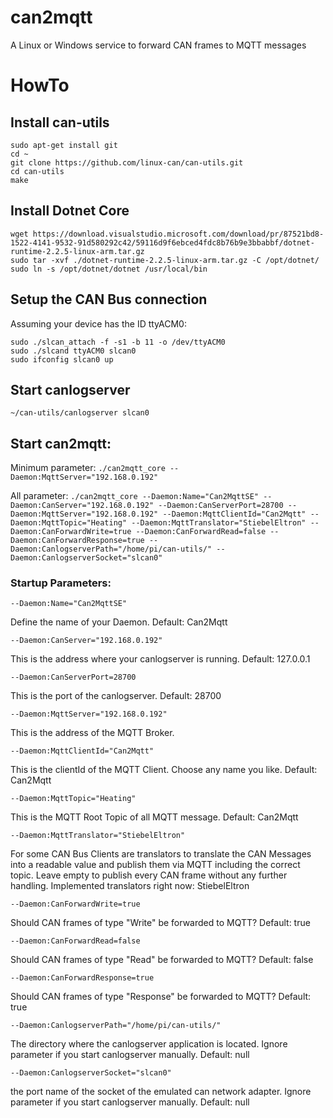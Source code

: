 # can2mqtt
A Linux or Windows service to forward CAN frames to MQTT messages

# HowTo

## Install can-utils
```
sudo apt-get install git
cd ~
git clone https://github.com/linux-can/can-utils.git
cd can-utils
make
```

## Install Dotnet Core
```
wget https://download.visualstudio.microsoft.com/download/pr/87521bd8-1522-4141-9532-91d580292c42/59116d9f6ebced4fdc8b76b9e3bbabbf/dotnet-runtime-2.2.5-linux-arm.tar.gz
sudo tar -xvf ./dotnet-runtime-2.2.5-linux-arm.tar.gz -C /opt/dotnet/
sudo ln -s /opt/dotnet/dotnet /usr/local/bin
```

## Setup the CAN Bus connection 
Assuming your device has the ID ttyACM0:
```
sudo ./slcan_attach -f -s1 -b 11 -o /dev/ttyACM0
sudo ./slcand ttyACM0 slcan0
sudo ifconfig slcan0 up
```

## Start canlogserver
```
~/can-utils/canlogserver slcan0
```

## Start can2mqtt: 
Minimum parameter: `./can2mqtt_core --Daemon:MqttServer="192.168.0.192"`

All parameter: `./can2mqtt_core --Daemon:Name="Can2MqttSE" --Daemon:CanServer="192.168.0.192" --Daemon:CanServerPort=28700 --Daemon:MqttServer="192.168.0.192" --Daemon:MqttClientId="Can2Mqtt" --Daemon:MqttTopic="Heating" --Daemon:MqttTranslator="StiebelEltron" --Daemon:CanForwardWrite=true --Daemon:CanForwardRead=false --Daemon:CanForwardResponse=true --Daemon:CanlogserverPath="/home/pi/can-utils/" --Daemon:CanlogserverSocket="slcan0"`

### Startup Parameters:
`--Daemon:Name="Can2MqttSE"`

Define the name of your Daemon. Default: Can2Mqtt


`--Daemon:CanServer="192.168.0.192" `

This is the address where your canlogserver is running. Default: 127.0.0.1


`--Daemon:CanServerPort=28700 `

This is the port of the canlogserver. Default: 28700


`--Daemon:MqttServer="192.168.0.192" `

This is the address of the MQTT Broker.


`--Daemon:MqttClientId="Can2Mqtt" `

This is the clientId of the MQTT Client. Choose any name you like. Default: Can2Mqtt


`--Daemon:MqttTopic="Heating" `

This is the MQTT Root Topic of all MQTT message. Default: Can2Mqtt


`--Daemon:MqttTranslator="StiebelEltron"`

For some CAN Bus Clients are translators to translate the CAN Messages into a readable value and publish them via MQTT including the correct topic. Leave empty to publish every CAN frame without any further handling.
Implemented translators right now: StiebelEltron


`--Daemon:CanForwardWrite=true`

Should CAN frames of type "Write" be forwarded to MQTT? Default: true


`--Daemon:CanForwardRead=false`

Should CAN frames of type "Read" be forwarded to MQTT? Default: false


`--Daemon:CanForwardResponse=true`

Should CAN frames of type "Response" be forwarded to MQTT? Default: true


`--Daemon:CanlogserverPath="/home/pi/can-utils/"`

The directory where the canlogserver application is located. Ignore parameter if you start canlogserver manually. Default: null


`--Daemon:CanlogserverSocket="slcan0"`

the port name of the socket of the emulated can network adapter. Ignore parameter if you start canlogserver manually. Default: null